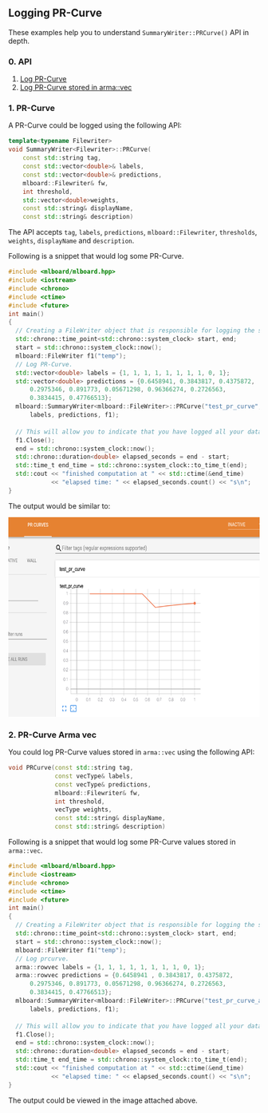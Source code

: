 ## Logging PR-Curve

These examples help you to understand `SummaryWriter::PRCurve()` API in depth.

### 0. API 

  1. [Log PR-Curve](#1-pr-curve)
  2. [Log PR-Curve stored in arma::vec](#2-pr-curve-arma-vec)

### 1. PR-Curve

A PR-Curve could be logged using the following API:

```cpp
template<typename Filewriter>
void SummaryWriter<Filewriter>::PRCurve(
    const std::string tag,
    const std::vector<double>& labels,
    const std::vector<double>& predictions,
    mlboard::Filewriter& fw,
    int threshold,
    std::vector<double>weights,
    const std::string& displayName,
    const std::string& description)
```

The API accepts `tag`, `labels`, `predictions`, `mlboard::Filewriter`, `thresholds`, `weights`, `displayName` and `description`.

Following is a snippet that would log some PR-Curve.

```cpp
#include <mlboard/mlboard.hpp>
#include <iostream>
#include <chrono> 
#include <ctime> 
#include <future>
int main()
{
  // Creating a FileWriter object that is responsible for logging the summary.
  std::chrono::time_point<std::chrono::system_clock> start, end; 
  start = std::chrono::system_clock::now(); 
  mlboard::FileWriter f1("temp");
  // Log PR-Curve.
  std::vector<double> labels = {1, 1, 1, 1, 1, 1, 1, 1, 0, 1};
  std::vector<double> predictions = {0.6458941, 0.3843817, 0.4375872,
      0.2975346, 0.891773, 0.05671298, 0.96366274, 0.2726563,
      0.3834415, 0.47766513};
  mlboard::SummaryWriter<mlboard::FileWriter>::PRCurve("test_pr_curve",
      labels, predictions, f1);
  
  // This will allow you to indicate that you have logged all your data.
  f1.Close();
  end = std::chrono::system_clock::now(); 
  std::chrono::duration<double> elapsed_seconds = end - start; 
  std::time_t end_time = std::chrono::system_clock::to_time_t(end); 
  std::cout << "finished computation at " << std::ctime(&end_time) 
            << "elapsed time: " << elapsed_seconds.count() << "s\n"; 
}
```

The output would be similar to:

<p>
<img src = "assets/prcurve.jpg" width = "800" height = "400"/>
</p>

### 2. PR-Curve Arma vec

You could log PR-Curve values stored in `arma::vec` using the following API:

```cpp
void PRCurve(const std::string tag,
             const vecType& labels,
             const vecType& predictions,
             mlboard::Filewriter& fw,
             int threshold,
             vecType weights,
             const std::string& displayName,
             const std::string& description)
```

Following is a snippet that would log some PR-Curve values stored in `arma::vec`.

```cpp
#include <mlboard/mlboard.hpp>
#include <iostream>
#include <chrono> 
#include <ctime> 
#include <future>
int main()
{
  // Creating a FileWriter object that is responsible for logging the summary.
  std::chrono::time_point<std::chrono::system_clock> start, end; 
  start = std::chrono::system_clock::now(); 
  mlboard::FileWriter f1("temp");
  // Log prcurve.
  arma::rowvec labels = {1, 1, 1, 1, 1, 1, 1, 1, 0, 1};
  arma::rowvec predictions = {0.6458941 , 0.3843817, 0.4375872,
      0.2975346, 0.891773, 0.05671298, 0.96366274, 0.2726563,
      0.3834415, 0.47766513};
  mlboard::SummaryWriter<mlboard::FileWriter>::PRCurve("test_pr_curve_arma_vec",
      labels, predictions, f1);

  // This will allow you to indicate that you have logged all your data.
  f1.Close();
  end = std::chrono::system_clock::now(); 
  std::chrono::duration<double> elapsed_seconds = end - start; 
  std::time_t end_time = std::chrono::system_clock::to_time_t(end); 
  std::cout << "finished computation at " << std::ctime(&end_time) 
            << "elapsed time: " << elapsed_seconds.count() << "s\n"; 
}
```

The output could be viewed in the image attached above.
